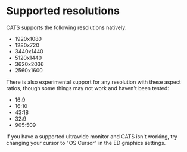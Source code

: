 # Supported resolutions
CATS supports the following resolutions natively:
- 1920x1080
- 1280x720
- 3440x1440
- 5120x1440
- 3620x2036
- 2560x1600

There is also experimental support for any resolution with these aspect ratios, though some things may not work and haven't been tested:
- 16:9
- 16:10
- 43:18
- 32:9
- 905:509

If you have a supported ultrawide monitor and CATS isn't working, try changing your cursor to "OS Cursor" in the ED graphics settings.<br>
